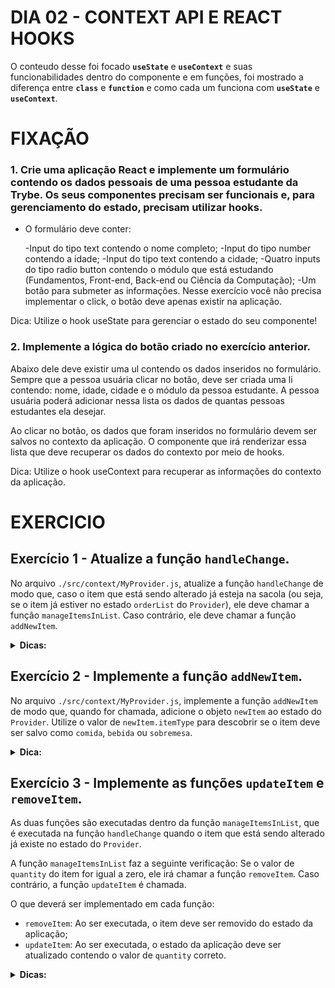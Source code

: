 # DIA 02 - CONTEXT API E REACT HOOKS

O conteudo desse foi focado **`useState`** e **`useContext`** e suas funcionabilidades dentro do componente e em funções, foi mostrado a diferença entre **`class`** e **`function`** e como cada um funciona com **`useState`** e **`useContext`**.

# FIXAÇÃO

### 1. Crie uma aplicação React e implemente um formulário contendo os dados pessoais de uma pessoa estudante da Trybe. Os seus componentes precisam ser funcionais e, para gerenciamento do estado, precisam utilizar hooks.

- O formulário deve conter:

   -Input do tipo text contendo o nome completo;
   -Input do tipo number contendo a idade;
   -Input do tipo text contendo a cidade;
   -Quatro inputs do tipo radio button contendo o módulo que está estudando (Fundamentos, Front-end, Back-end ou Ciência da Computação);
   -Um botão para submeter as informações. Nesse exercício você não precisa implementar o click, o botão deve apenas existir na  aplicação.

Dica: Utilize o hook useState para gerenciar o estado do seu componente!

### 2. Implemente a lógica do botão criado no exercício anterior.

Abaixo dele deve existir uma ul contendo os dados inseridos no formulário. Sempre que a pessoa usuária clicar no botão, deve ser criada uma li contendo: nome, idade, cidade e o módulo da pessoa estudante. A pessoa usuária poderá adicionar nessa lista os dados de quantas pessoas estudantes ela desejar.

Ao clicar no botão, os dados que foram inseridos no formulário devem ser salvos no contexto da aplicação. O componente que irá renderizar essa lista que deve recuperar os dados do contexto por meio de hooks.

Dica: Utilize o hook useContext para recuperar as informações do contexto da aplicação.

# EXERCICIO 

## Exercício 1 - Atualize a função `handleChange`.

No arquivo `./src/context/MyProvider.js`, atualize a função `handleChange` de modo que, caso o item que está sendo alterado já esteja na sacola (ou seja, se o item já estiver no estado `orderList` do `Provider`), ele deve chamar a função `manageItemsInList`. Caso contrário, ele deve chamar a função `addNewItem`.

<details>
<summary><b>Dicas:</b></summary>

- Os parâmetros da função se referem ao seguinte:
    - `target`: Se refere ao input que está sendo utilizado. Use-o para recuperar o valor de `value`;
    - `itemName`: O nome do produto;
    - `itemType`: O tipo do produto (comida, bebida ou sobremesa);
    - `itemPrice`: O preço do produto.
- A constante `value`, que já está criada na função, se refere ao _valor_ recebido no `input`. Por exemplo, se a pessoa usuária adicionar o valor `2` no input do item `Chimarrão`, o valor de `value` será `2`;
- A constante `newItem` está criando um objeto com todas as informações necessárias para aplicação. Ou seja, ele está "pronto" para ser salvo no estado do `Provider`.
- Utilize a variável `isPresentInList` para salvar o resultado da verificação de um item já existe na lista ou não.

</details>

## Exercício 2 - Implemente a função `addNewItem`.

No arquivo `./src/context/MyProvider.js`, implemente a função `addNewItem` de modo que, quando for chamada, adicione o objeto `newItem` ao estado do `Provider`. Utilize o valor de `newItem.itemType` para descobrir se o item deve ser salvo como `comida`, `bebida` ou `sobremesa`.

<details>
<summary><b>Dica:</b></summary> 

- Ao salvar novos itens no estado, cuidado para não excluir os itens já existentes;

</details>

## Exercício 3 - Implemente as funções `updateItem` e `removeItem`.

As duas funções são executadas dentro da função `manageItemsInList`, que é executada na função `handleChange` quando o item que está sendo alterado já existe no estado do `Provider`.

A função `manageItemsInList` faz a seguinte verificação: Se o valor de `quantity` do item for igual a zero, ele irá chamar a função `removeItem`. Caso contrário, a função `updateItem` é chamada.

O que deverá ser implementado em cada função:

- `removeItem`: Ao ser executada, o item deve ser removido do estado da aplicação;
- `updateItem`: Ao ser executada, o estado da aplicação deve ser atualizado contendo o valor de `quantity` correto.

<details>
<summary><b>Dicas:</b></summary>

**Atente-se aos parâmetros que essas funções recebem**

Os parâmetros são:
- `itemTypeList`: Ele possui a lista do tipo do item. Ou seja, se o item for uma `comida`, `itemTypeList` será o valor de `orderList[comida]`;
- `indexPresentInList`: Indica qual a posição (index) do item na lista do estado. Exemplo: Se o item for `brigadeiro`, ele indicará em qual `index` o item `brigadeiro` se encontra no estado `orderList[sobremesa]`;
- `item`: Contém a informação do item (id, quantidade, valor e tipo).

</details>
